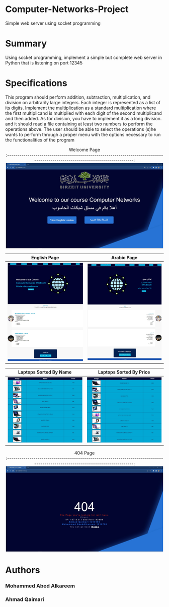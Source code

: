 
# Computer-Networks-Project
Simple web server using socket programming



# Summary
Using socket programming, implement a simple but complete web server in Python that is listening on port 12345

# Specifications
This program should	perform addition,	subtraction,	multiplication,	and	division	on	arbitrarily	large	integers.	Each	integer	is	represented	as a	list of	its digits. Implement the	multiplication	as	a	standard	multiplication	where	the	first multiplicand is	multiplied with each digit of	the	second	multiplicand	and	then	added.	As	for	division,	you	have	to implement	it	as	a	long	division.
and it should	read	a	file	containing	at	least two	numbers	to	perform the	operations	above. The	user	should	be	able	 to	select	 the	operations	 (s)he	wants	 to	perform through	a	proper menu	with	 the	options	necessary	to	run	the functionalities	of	the	program


<p align="center" >
Welcome Page <br>                                                         
:------------------------------------------------------------------------------------------------------------------------------:

  <img src="https://github.com/Mohammed-Abed-Alkareem/Computer-Networks-Project/blob/main/ScreenShots/main.jpg" width="500vw" />
</p>

English Page                                                       |  Arabic Page
:---------------------------------------------------------------:|:---------------------------------------------------------------:
<img src="https://github.com/Mohammed-Abed-Alkareem/Computer-Networks-Project/blob/main/ScreenShots/english.jpeg" width="500vw">  |  <img src="https://github.com/Mohammed-Abed-Alkareem/Computer-Networks-Project/blob/main/ScreenShots/arabic.jpeg" width="500vw">

Laptops Sorted By Name                                                       |  Laptops Sorted By Price 
:---------------------------------------------------------------:|:---------------------------------------------------------------:
<img src="https://github.com/Mohammed-Abed-Alkareem/Computer-Networks-Project/blob/main/ScreenShots/name.jpeg" width="500vw">  |  <img src="https://github.com/Mohammed-Abed-Alkareem/Computer-Networks-Project/blob/main/ScreenShots/price.jpeg" width="500vw">

<p align="center" >
404 Page <br>                                                         
:------------------------------------------------------------------------------------------------------------------------------:

  <img src="https://github.com/Mohammed-Abed-Alkareem/Computer-Networks-Project/blob/main/ScreenShots/404.jpg" width="500vw" />
</p>


# Authors

### Mohammed Abed Alkareem
### Ahmad Qaimari
